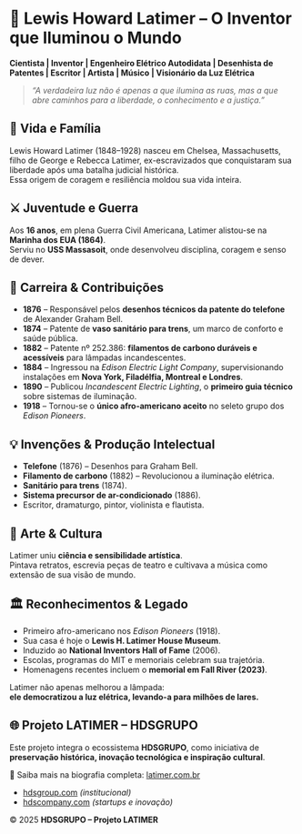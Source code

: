 
# 🌟 Lewis Howard Latimer – O Inventor que Iluminou o Mundo  

**Cientista | Inventor | Engenheiro Elétrico Autodidata | Desenhista de Patentes | Escritor | Artista | Músico | Visionário da Luz Elétrica**  



> *“A verdadeira luz não é apenas a que ilumina as ruas, mas a que abre caminhos para a liberdade, o conhecimento e a justiça.”*  



## 👤 Vida e Família  
Lewis Howard Latimer (1848–1928) nasceu em Chelsea, Massachusetts, filho de George e Rebecca Latimer, ex-escravizados que conquistaram sua liberdade após uma batalha judicial histórica.  
Essa origem de coragem e resiliência moldou sua vida inteira.  



## ⚔ Juventude e Guerra  
Aos **16 anos**, em plena Guerra Civil Americana, Latimer alistou-se na **Marinha dos EUA (1864)**.  
Serviu no **USS Massasoit**, onde desenvolveu disciplina, coragem e senso de dever.  



## 🔬 Carreira & Contribuições  
- **1876** – Responsável pelos **desenhos técnicos da patente do telefone** de Alexander Graham Bell.  
- **1874** – Patente de **vaso sanitário para trens**, um marco de conforto e saúde pública.  
- **1882** – Patente nº 252.386: **filamentos de carbono duráveis e acessíveis** para lâmpadas incandescentes.  
- **1884** – Ingressou na *Edison Electric Light Company*, supervisionando instalações em **Nova York, Filadélfia, Montreal e Londres**.  
- **1890** – Publicou *Incandescent Electric Lighting*, o **primeiro guia técnico** sobre sistemas de iluminação.  
- **1918** – Tornou-se o **único afro-americano aceito** no seleto grupo dos *Edison Pioneers*.  



## 💡 Invenções & Produção Intelectual  
- **Telefone** (1876) – Desenhos para Graham Bell.  
- **Filamento de carbono** (1882) – Revolucionou a iluminação elétrica.  
- **Sanitário para trens** (1874).  
- **Sistema precursor de ar-condicionado** (1886).  
- Escritor, dramaturgo, pintor, violinista e flautista.  



## 🎨 Arte & Cultura  
Latimer uniu **ciência e sensibilidade artística**.  
Pintava retratos, escrevia peças de teatro e cultivava a música como extensão de sua visão de mundo.  



## 🏛 Reconhecimentos & Legado  
- Primeiro afro-americano nos *Edison Pioneers* (1918).  
- Sua casa é hoje o **Lewis H. Latimer House Museum**.  
- Induzido ao **National Inventors Hall of Fame** (2006).  
- Escolas, programas do MIT e memoriais celebram sua trajetória.  
- Homenagens recentes incluem o **memorial em Fall River (2023)**.  

Latimer não apenas melhorou a lâmpada:  
**ele democratizou a luz elétrica, levando-a para milhões de lares.**  



## 🌐 Projeto LATIMER – HDSGRUPO  
Este projeto integra o ecossistema **HDSGRUPO**, como iniciativa de **preservação histórica, inovação tecnológica e inspiração cultural**.  

🔗 Saiba mais na biografia completa: [latimer.com.br](http://latimer.com.br)  

- [hdsgroup.com](http://hdsgroup.com) *(institucional)*  
- [hdscompany.com](http://hdscompany.com) *(startups e inovação)*  



© 2025 **HDSGRUPO – Projeto LATIMER**  
